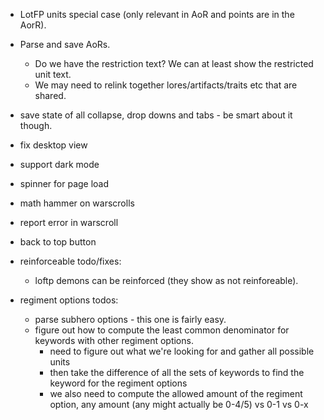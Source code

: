 - LotFP units special case (only relevant in AoR and points are in the AorR).
- Parse and save AoRs.
  - Do we have the restriction text? We can at least show the restricted unit text.
  - We may need to relink together lores/artifacts/traits etc that are shared.
- save state of all collapse, drop downs and tabs - be smart about it though.
- fix desktop view
- support dark mode
- spinner for page load
- math hammer on warscrolls
- report error in warscroll
- back to top button

- reinforceable todo/fixes:
  - loftp demons can be reinforced (they show as not reinforeable).

- regiment options todos:
  - parse subhero options - this one is fairly easy.
  - figure out how to compute the least common denominator for keywords with other regiment options.
    - need to figure out what we're looking for and gather all possible units
    - then take the difference of all the sets of keywords to find the keyword for the regiment options
    - we also need to compute the allowed amount of the regiment option, any amount (any might actually be 0-4/5) vs 0-1 vs 0-x
